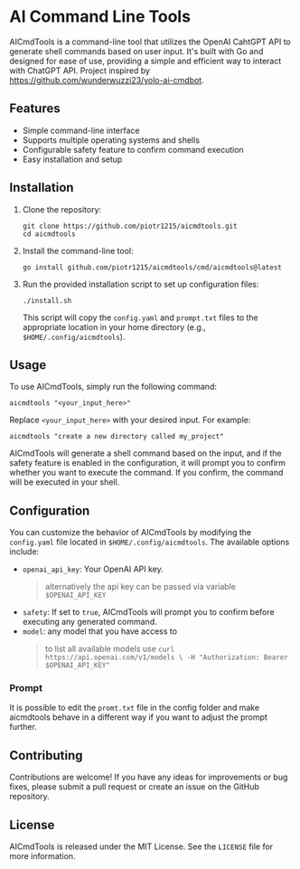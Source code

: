 # AI Command Line Tools

AICmdTools is a command-line tool that utilizes the OpenAI CahtGPT API to generate shell
commands based on user input. It's built with Go and designed for ease of use,
providing a simple and efficient way to interact with ChatGPT API. Project
inspired by https://github.com/wunderwuzzi23/yolo-ai-cmdbot.

## Features

- Simple command-line interface
- Supports multiple operating systems and shells
- Configurable safety feature to confirm command execution
- Easy installation and setup

## Installation

1. Clone the repository:

       git clone https://github.com/piotr1215/aicmdtools.git
       cd aicmdtools

2. Install the command-line tool:

       go install github.com/piotr1215/aicmdtools/cmd/aicmdtools@latest

3. Run the provided installation script to set up configuration files:

       ./install.sh

   This script will copy the `config.yaml` and `prompt.txt` files to the appropriate location in your home directory (e.g., `$HOME/.config/aicmdtools`).

## Usage

To use AICmdTools, simply run the following command:

    aicmdtools "<your_input_here>"

Replace `<your_input_here>` with your desired input. For example:

    aicmdtools "create a new directory called my_project"

AICmdTools will generate a shell command based on the input, and if the safety feature is enabled in the configuration, it will prompt you to confirm whether you want to execute the command. If you confirm, the command will be executed in your shell.

## Configuration

You can customize the behavior of AICmdTools by modifying the `config.yaml` file located in `$HOME/.config/aicmdtools`. The available options include:

- `openai_api_key`: Your OpenAI API key.
  > alternatively the api key can be passed via variable `$OPENAI_API_KEY`
- `safety`: If set to `true`, AICmdTools will prompt you to confirm before executing any generated command.
- `model`: any model that you have access to
  > to list all available models use `curl https://api.openai.com/v1/models \
  -H "Authorization: Bearer $OPENAI_API_KEY" `

### Prompt

It is possible to edit the `promt.txt` file in the config folder and make aicmdtools
behave in a different way if you want to adjust the prompt further.

## Contributing

Contributions are welcome! If you have any ideas for improvements or bug fixes, please submit a pull request or create an issue on the GitHub repository.

## License

AICmdTools is released under the MIT License. See the `LICENSE` file for more information.
